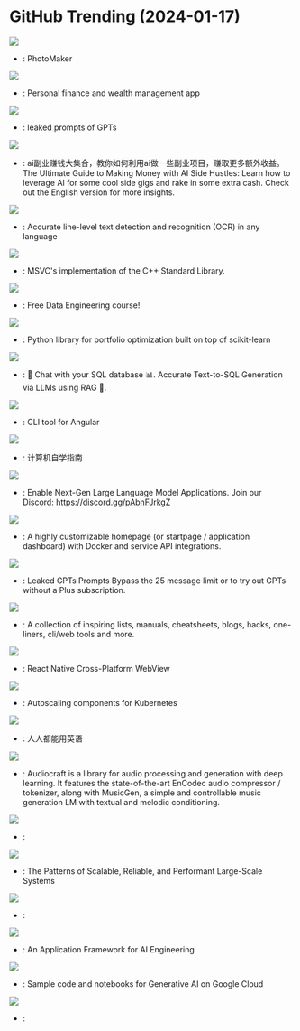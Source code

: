 # GitHub Trending (2024-01-17)

![](https://img.shields.io/badge/Jupyter%20Notebook-New%20520-green?style=flat-square&logo=appveyor)
- [](https://github.comundefined): PhotoMaker

![](https://img.shields.io/badge/TypeScript-New%201-green?style=flat-square&logo=appveyor)
- [](https://github.comundefined): Personal finance and wealth management app

![](https://img.shields.io/badge/none-New%20356-green?style=flat-square&logo=appveyor)
- [](https://github.comundefined): leaked prompts of GPTs

![](https://img.shields.io/badge/none-New%20393-green?style=flat-square&logo=appveyor)
- [](https://github.comundefined): ai副业赚钱大集合，教你如何利用ai做一些副业项目，赚取更多额外收益。The Ultimate Guide to Making Money with AI Side Hustles: Learn how to leverage AI for some cool side gigs and rake in some extra cash. Check out the English version for more insights.

![](https://img.shields.io/badge/Python-New%20537-green?style=flat-square&logo=appveyor)
- [](https://github.comundefined): Accurate line-level text detection and recognition (OCR) in any language

![](https://img.shields.io/badge/C%2B%2B-New%2019-green?style=flat-square&logo=appveyor)
- [](https://github.comundefined): MSVC's implementation of the C++ Standard Library.

![](https://img.shields.io/badge/Jupyter%20Notebook-New%20302-green?style=flat-square&logo=appveyor)
- [](https://github.comundefined): Free Data Engineering course!

![](https://img.shields.io/badge/Python-New%2037-green?style=flat-square&logo=appveyor)
- [](https://github.comundefined): Python library for portfolio optimization built on top of scikit-learn

![](https://img.shields.io/badge/Jupyter%20Notebook-New%20633-green?style=flat-square&logo=appveyor)
- [](https://github.comundefined): 🤖 Chat with your SQL database 📊. Accurate Text-to-SQL Generation via LLMs using RAG 🔄.

![](https://img.shields.io/badge/TypeScript-New%205-green?style=flat-square&logo=appveyor)
- [](https://github.comundefined): CLI tool for Angular

![](https://img.shields.io/badge/HTML-New%20105-green?style=flat-square&logo=appveyor)
- [](https://github.comundefined): 计算机自学指南

![](https://img.shields.io/badge/Jupyter%20Notebook-New%20223-green?style=flat-square&logo=appveyor)
- [](https://github.comundefined): Enable Next-Gen Large Language Model Applications. Join our Discord: https://discord.gg/pAbnFJrkgZ

![](https://img.shields.io/badge/JavaScript-New%20107-green?style=flat-square&logo=appveyor)
- [](https://github.comundefined): A highly customizable homepage (or startpage / application dashboard) with Docker and service API integrations.

![](https://img.shields.io/badge/none-New%2059-green?style=flat-square&logo=appveyor)
- [](https://github.comundefined): Leaked GPTs Prompts Bypass the 25 message limit or to try out GPTs without a Plus subscription.

![](https://img.shields.io/badge/none-New%20104-green?style=flat-square&logo=appveyor)
- [](https://github.comundefined): A collection of inspiring lists, manuals, cheatsheets, blogs, hacks, one-liners, cli/web tools and more.

![](https://img.shields.io/badge/TypeScript-New%205-green?style=flat-square&logo=appveyor)
- [](https://github.comundefined): React Native Cross-Platform WebView

![](https://img.shields.io/badge/Go-New%2019-green?style=flat-square&logo=appveyor)
- [](https://github.comundefined): Autoscaling components for Kubernetes

![](https://img.shields.io/badge/TypeScript-New%201-green?style=flat-square&logo=appveyor)
- [](https://github.comundefined): 人人都能用英语

![](https://img.shields.io/badge/Python-New%2078-green?style=flat-square&logo=appveyor)
- [](https://github.comundefined): Audiocraft is a library for audio processing and generation with deep learning. It features the state-of-the-art EnCodec audio compressor / tokenizer, along with MusicGen, a simple and controllable music generation LM with textual and melodic conditioning.

![](https://img.shields.io/badge/none-New%20253-green?style=flat-square&logo=appveyor)
- [](https://github.comundefined): 

![](https://img.shields.io/badge/none-New%2046-green?style=flat-square&logo=appveyor)
- [](https://github.comundefined): The Patterns of Scalable, Reliable, and Performant Large-Scale Systems

![](https://img.shields.io/badge/Python-New%2022-green?style=flat-square&logo=appveyor)
- [](https://github.comundefined): 

![](https://img.shields.io/badge/Java-New%2015-green?style=flat-square&logo=appveyor)
- [](https://github.comundefined): An Application Framework for AI Engineering

![](https://img.shields.io/badge/Jupyter%20Notebook-New%2026-green?style=flat-square&logo=appveyor)
- [](https://github.comundefined): Sample code and notebooks for Generative AI on Google Cloud

![](https://img.shields.io/badge/Python-New%20255-green?style=flat-square&logo=appveyor)
- [](https://github.comundefined): 

